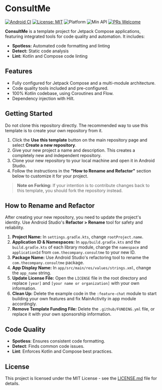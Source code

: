 # ConsultMe

[![Android CI](https://github.com/Tarek-Bohdima/ConsultMe/actions/workflows/android_ci.yml/badge.svg)](https://github.com/Tarek-Bohdima/ConsultMe/actions/workflows/android_ci.yml)
[![License: MIT](https://img.shields.io/badge/License-MIT-yellow.svg)](https://opensource.org/licenses/MIT)
![Platform](https://img.shields.io/badge/platform-android-green.svg)
![Min API](https://img.shields.io/badge/Min%20API-25-purple)
[![PRs Welcome](https://img.shields.io/badge/PRs-welcome-brightgreen.svg?style=flat-square)](http://makeapullrequest.com)


**ConsultMe** is a template project for Jetpack Compose applications, featuring integrated tools for code quality and automation. It includes:

- **Spotless:** Automated code formatting and linting
- **Detect:** Static code analysis
- **Lint:** Kotlin and Compose code linting

## Features

- Fully configured for Jetpack Compose and a multi-module architecture.
- Code quality tools included and pre-configured.
- 100% Kotlin codebase, using Coroutines and Flow.
- Dependency injection with Hilt.

## Getting Started

Do not clone this repository directly. The recommended way to use this template is to create your own repository from it.

1.  Click the **Use this template** button on the main repository page and select **Create a new repository**.
2.  Give your new project a name and description. This creates a completely new and independent repository.
3.  Clone your new repository to your local machine and open it in Android Studio.
4.  Follow the instructions in the **"How to Rename and Refactor"** section below to customize it for your project.

> **Note on Forking:** If your intention is to contribute changes back to this template, you should fork the repository instead.

## How to Rename and Refactor

After creating your new repository, you need to update the project's identity. Use Android Studio's **Refactor > Rename** tool for safety and reliability.

1.  **Project Name:** In `settings.gradle.kts`, change `rootProject.name`.
2.  **Application ID & Namespaces:** In `app/build.gradle.kts` and the `build.gradle.kts` of each library module, change the `namespace` and `applicationId` from `com.thecompany.consultme` to your new ID.
3.  **Package Name:** Use Android Studio's refactoring tool to rename the `com.thecompany.consultme` package.
4.  **App Display Name:** In `app/src/main/res/values/strings.xml`, change the `app_name` string.
5.  **Update License File:** Open the `LICENSE` file in the root directory and replace `[year]` and `[your name or organization]` with your own information.
6.  **Clean Up:** Delete the example code in the `:feature-chat` module to start building your own features and fix MainActivity in app module accordingly.
7.  **Remove Template Funding File:** Delete the `.github/FUNDING.yml` file, or replace it with your own sponsorship information.

## Code Quality

- **Spotless**: Ensures consistent code formatting.
- **Detect**: Finds common code issues.
- **Lint**: Enforces Kotlin and Compose best practices.

## License

This project is licensed under the MIT License - see the [LICENSE.md](LICENSE.md) file for details.
